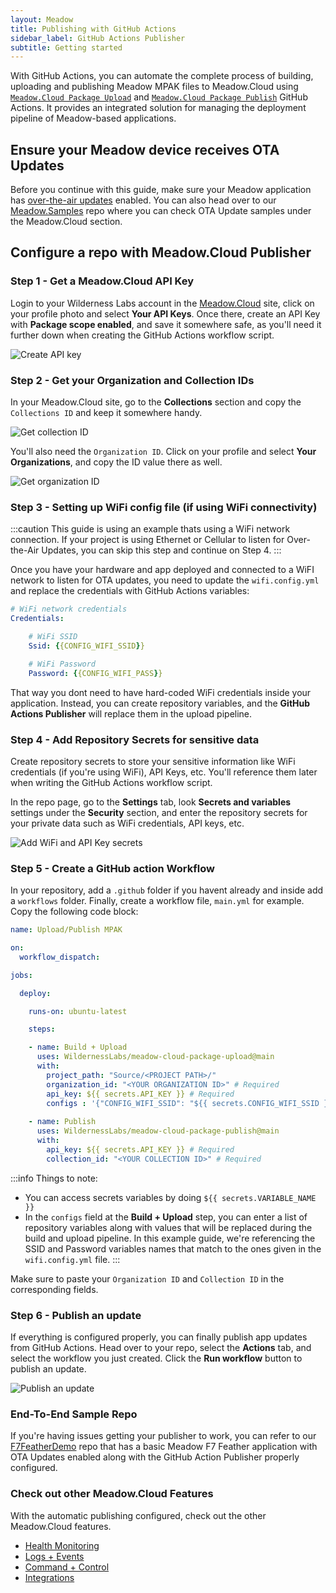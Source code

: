 ```yaml
---
layout: Meadow
title: Publishing with GitHub Actions
sidebar_label: GitHub Actions Publisher
subtitle: Getting started
---
```


With GitHub Actions, you can automate the complete process of building, uploading and publishing Meadow MPAK files to Meadow.Cloud using [`Meadow.Cloud Package Upload`](https://github.com/marketplace/actions/meadow-cloud-package-upload) and [`Meadow.Cloud Package Publish`](https://github.com/marketplace/actions/meadow-cloud-package-publish) GitHub Actions. It provides an integrated solution for managing the deployment pipeline of Meadow-based applications.

## Ensure your Meadow device receives OTA Updates

Before you continue with this guide, make sure your Meadow application has [over-the-air updates](../OtA_Updates/index.md) enabled. You can also head over to our [Meadow.Samples](https://github.com/WildernessLabs/Meadow.Samples) repo where you can check OTA Update samples under the Meadow.Cloud section.

## Configure a repo with Meadow.Cloud Publisher

### Step 1 - Get a Meadow.Cloud API Key

Login to your Wilderness Labs account in the [Meadow.Cloud](https://www.meadowcloud.co/) site, click on your profile photo and select **Your API Keys**. Once there, create an API Key with **Package scope enabled**, and save it somewhere safe, as you'll need it further down when creating the GitHub Actions workflow script.

![Create API key](wildernesslabs-api-key.jpg)

### Step 2 - Get your Organization and Collection IDs

In your Meadow.Cloud site, go to the **Collections** section and copy the `Collections ID` and keep it somewhere handy.

![Get collection ID](wildernesslabs-collection-id.png)

You'll also need the `Organization ID`. Click on your profile and select **Your Organizations**, and copy the ID value there as well.

![Get organization ID](wildernesslabs-organization-id.png)

### Step 3 - Setting up WiFi config file (if using WiFi connectivity)

:::caution
This guide is using an example thats using a WiFi network connection. If your project is using Ethernet or Cellular to listen for Over-the-Air Updates, you can skip this step and continue on Step 4.
:::

Once you have your hardware and app deployed and connected to a WiFI network to listen for OTA updates, you need to update the `wifi.config.yml` and replace the credentials with GitHub Actions variables:

```yml
# WiFi network credentials
Credentials:

    # WiFi SSID
    Ssid: {{CONFIG_WIFI_SSID}}

    # WiFi Password
    Password: {{CONFIG_WIFI_PASS}}
```

That way you dont need to have hard-coded WiFi credentials inside your application. Instead, you can create repository variables, and the **GitHub Actions Publisher** will replace them in the upload pipeline.

### Step 4 - Add Repository Secrets for sensitive data

Create repository secrets to store your sensitive information like WiFi credentials (if you're using WiFi), API Keys, etc. You'll reference them later when writing the GitHub Actions workflow script.

In the repo page, go to the **Settings** tab, look **Secrets and variables** settings under the **Security** section, and enter the repository secrets for your private data such as WiFi credentials, API keys, etc.

![Add WiFi and API Key secrets](wildernesslabs-secrets.jpg)

### Step 5 - Create a GitHub action Workflow

In your repository, add a `.github` folder if you havent already and inside add a `workflows` folder. Finally, create a workflow file, `main.yml` for example. Copy the following code block:

```yml
name: Upload/Publish MPAK

on:
  workflow_dispatch:

jobs:

  deploy:

    runs-on: ubuntu-latest

    steps:

    - name: Build + Upload
      uses: WildernessLabs/meadow-cloud-package-upload@main
      with:
        project_path: "Source/<PROJECT PATH>/"
        organization_id: "<YOUR ORGANIZATION ID>" # Required
        api_key: ${{ secrets.API_KEY }} # Required        
        configs : '{"CONFIG_WIFI_SSID": "${{ secrets.CONFIG_WIFI_SSID }}", "CONFIG_WIFI_PASS": "${{ secrets.CONFIG_WIFI_PASS }}"}' # Optional
        
    - name: Publish
      uses: WildernessLabs/meadow-cloud-package-publish@main
      with:
        api_key: ${{ secrets.API_KEY }} # Required  
        collection_id: "<YOUR COLLECTION ID>" # Required
```

:::info
Things to note:
 - You can access secrets variables by doing `${{ secrets.VARIABLE_NAME }}`
 - In the `configs` field at the **Build + Upload** step, you can enter a list of repository variables along with values that will be replaced during the build and upload pipeline. In this example guide, we're referencing the SSID and Password variables names that match to the ones given in the `wifi.config.yml` file.
:::

Make sure to paste your ``Organization ID`` and ``Collection ID`` in the corresponding fields.

### Step 6 - Publish an update

If everything is configured properly, you can finally publish app updates from GitHub Actions. Head over to your repo, select the **Actions** tab, and select the workflow you just created. Click the **Run workflow** button to publish an update.

![Publish an update](wildernesslabs-publish.jpg)

### End-To-End Sample Repo

If you're having issues getting your publisher to work, you can refer to our [F7FeatherDemo](https://github.com/WildernessLabs/F7FeatherDemo) repo that has a basic Meadow F7 Feather application with OTA Updates enabled along with the GitHub Action Publisher properly configured.

### Check out other Meadow.Cloud Features

With the automatic publishing configured, check out the other Meadow.Cloud features.

* [Health Monitoring](../Health_Monitoring/)
* [Logs + Events](../Logs_Events/)
* [Command + Control](../Command_Control/)
* [Integrations](../Integrations/)